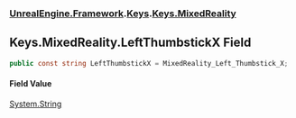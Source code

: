### [UnrealEngine.Framework](./UnrealEngine-Framework.md 'UnrealEngine.Framework').[Keys](./Keys.md 'UnrealEngine.Framework.Keys').[Keys.MixedReality](./Keys-MixedReality.md 'UnrealEngine.Framework.Keys.MixedReality')
## Keys.MixedReality.LeftThumbstickX Field
  
```csharp
public const string LeftThumbstickX = MixedReality_Left_Thumbstick_X;
```
#### Field Value
[System.String](https://docs.microsoft.com/en-us/dotnet/api/System.String 'System.String')  
